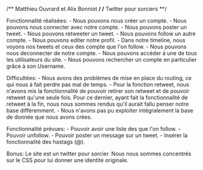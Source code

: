 /** Matthieu Ouvrard et Alix Bonniot **/
/**      Twitter pour sorciers       **/

Fonctionnalité réalisées: - Nous pouvons nous créer un compte.
			  - Nous pouvons nous connecter avec notre compte.
			  - Nous pouvons poster un tweet.
			  - Nous pouvons retweeter un tweet.
			  - Nous pouvons follow un autre compte.
			  - Nous pouvons editer notre profil.
		          - Dans notre timeline, nous voyons nos tweets et ceux des compte que l'on follow.
		          - Nous pouvons nous deconnecter de notre compte.
			- Nous pouvons accéder à une de tous les utilisateurs du site.
			- Nous pouvons rechercher un compte en particulier grâce à son Username.

Difficultées: - Nous avons des problèmes de mise en place du routing, ce qui nous à fait perdre pas mal
               de temps.
             - Pour la fonction retweet, nous n'avons mis la fonctionnalité de pouvoir retirer son retweet
    	     et de pouvoir retweet qu'une seule fois. Pour ce dernier, ayant fait la fonctionnalité de retweet 
	     à la fin, nous nous sommes rendus qu'il aurait fallu penser notre base différemment.
	   - Nous n'avons pas pu exploiter intégralement la base de donnée que nous avons crées.

Fonctionnalité prévues: - Pouvoir avoir une liste des que l'on follow.
		    - Pouvoir unfollow.
		    - Pouvoir poster un message sur un tweet.
		    - Insérer la fonctionnalité des hastags (@).

Bonus: Le site est un twitter pour sorcier. Nous nous sommes concentrés sur le CSS pour lui donner une identité originale.
